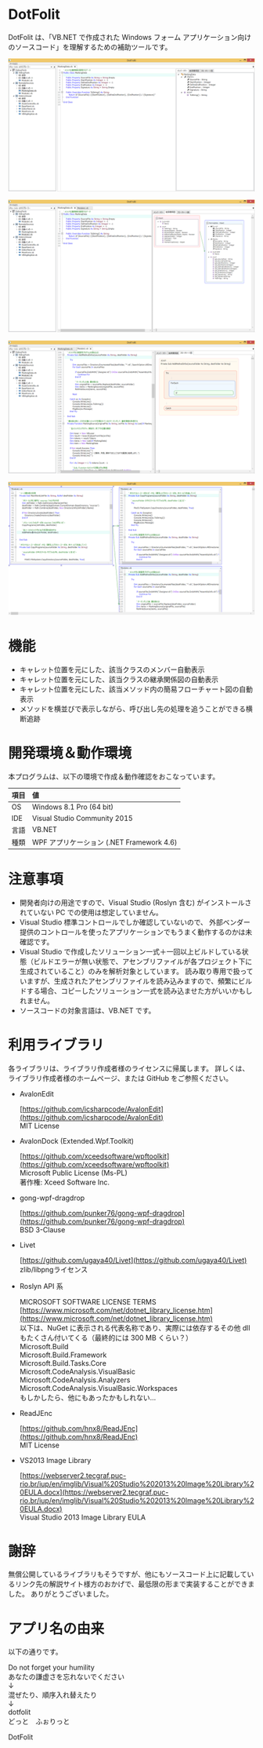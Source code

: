 # DotFolit
DotFolit は、「VB.NET で作成された Windows フォーム アプリケーション向けのソースコード」を理解するための補助ツールです。

![DotFolit 使用例](https://raw.githubusercontent.com/sutefu7/DotFolit/master/Docs/Images/01_ClassMemberTree.png "クラスメンバーツリーペイン")

![DotFolit 使用例](https://raw.githubusercontent.com/sutefu7/DotFolit/master/Docs/Images/02_InheritsTree.png "継承関係図ペイン")

![DotFolit 使用例](https://raw.githubusercontent.com/sutefu7/DotFolit/master/Docs/Images/03_MethodFlowchart.png "メソッド内のフローチャート図ペイン")

![DotFolit 使用例](https://raw.githubusercontent.com/sutefu7/DotFolit/master/Docs/Images/04_MethodCallCanvas.png "メソッドの追跡画面")

# 機能

- キャレット位置を元にした、該当クラスのメンバー自動表示
- キャレット位置を元にした、該当クラスの継承関係図の自動表示
- キャレット位置を元にした、該当メソッド内の簡易フローチャート図の自動表示
- メソッドを横並びで表示しながら、呼び出し先の処理を追うことができる横断追跡

# 開発環境＆動作環境

本プログラムは、以下の環境で作成＆動作確認をおこなっています。

| 項目 | 値                                                               |
| ----- |:---------------------------------------------------- |
| OS   | Windows 8.1 Pro (64 bit)                              |
| IDE  | Visual Studio Community 2015                     |
| 言語 | VB.NET                                                       |
| 種類 | WPF アプリケーション (.NET Framework 4.6) |

# 注意事項

- 開発者向けの用途ですので、Visual Studio (Roslyn 含む) がインストールされていない PC での使用は想定していません。
- Visual Studio 標準コントロールでしか確認していないので、
外部ベンダー提供のコントロールを使ったアプリケーションでもうまく動作するのかは未確認です。
- Visual Studio で作成したソリューション一式＋一回以上ビルドしている状態（ビルドエラーが無い状態で、アセンブリファイルが各プロジェクト下に生成されていること）のみを解析対象としています。
読み取り専用で扱っていますが、生成されたアセンブリファイルを読み込みますので、頻繁にビルドする場合、コピーしたソリューション一式を読み込ませた方がいいかもしれません。
- ソースコードの対象言語は、VB.NET です。

# 利用ライブラリ

各ライブラリは、ライブラリ作成者様のライセンスに帰属します。
詳しくは、ライブラリ作成者様のホームページ、または GitHub をご参照ください。

- AvalonEdit

   [https://github.com/icsharpcode/AvalonEdit](https://github.com/icsharpcode/AvalonEdit)  
   MIT License  

- AvalonDock (Extended.Wpf.Toolkit)

   [https://github.com/xceedsoftware/wpftoolkit](https://github.com/xceedsoftware/wpftoolkit)  
   Microsoft Public License (Ms-PL)  
   著作権: Xceed Software Inc.  

- gong-wpf-dragdrop

   [https://github.com/punker76/gong-wpf-dragdrop](https://github.com/punker76/gong-wpf-dragdrop)  
   BSD 3-Clause  

- Livet

   [https://github.com/ugaya40/Livet](https://github.com/ugaya40/Livet)  
   zlib/libpngライセンス  

- Roslyn API 系

   MICROSOFT SOFTWARE LICENSE TERMS  
   [https://www.microsoft.com/net/dotnet_library_license.htm](https://www.microsoft.com/net/dotnet_library_license.htm)  
   以下は、NuGet に表示される代表名称であり、実際には依存するその他 dll もたくさん付いてくる（最終的には 300 MB くらい？）  
   Microsoft.Build  
   Microsoft.Build.Framework  
   Microsoft.Build.Tasks.Core  
   Microsoft.CodeAnalysis.VisualBasic  
   Microsoft.CodeAnalysis.Analyzers  
   Microsoft.CodeAnalysis.VisualBasic.Workspaces  
   もしかしたら、他にもあったかもしれない...  

- ReadJEnc

   [https://github.com/hnx8/ReadJEnc](https://github.com/hnx8/ReadJEnc)  
   MIT License  

- VS2013 Image Library

   [https://webserver2.tecgraf.puc-rio.br/iup/en/imglib/Visual%20Studio%202013%20Image%20Library%20EULA.docx](https://webserver2.tecgraf.puc-rio.br/iup/en/imglib/Visual%20Studio%202013%20Image%20Library%20EULA.docx)  
   Visual Studio 2013 Image Library EULA  

# 謝辞

無償公開しているライブラリもそうですが、他にもソースコード上に記載しているリンク先の解説サイト様方のおかげで、最低限の形まで実装することができました。
ありがとうございました。

# アプリ名の由来

以下の通りです。  
  
   Do not forget your humility  
   あなたの謙虚さを忘れないでください  
   ↓  
   混ぜたり、順序入れ替えたり  
   ↓  
   dotfolit  
   どっと　ふぉりっと  
     
   DotFolit  

